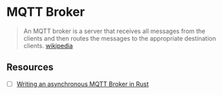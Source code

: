 # MQTT Broker

> An MQTT broker is a server that receives all messages from the clients and then routes the messages to the appropriate destination clients. [wikipedia][1]

## Resources
- [ ] [Writing an asynchronous MQTT Broker in Rust](https://hassamuddin.com/blog/rust-mqtt/overview/)

[1]: https://en.wikipedia.org/wiki/MQTT
